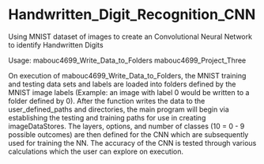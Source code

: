 # Handwritten_Digit_Recognition_CNN
Using MNIST dataset of images to create an Convolutional Neural Network to identify Handwritten Digits

Usage: mabouc4699_Write_Data_to_Folders
       mabouc4699_Project_Three

On execution of mabouc4699_Write_Data_to_Folders, the MNIST training and testing data sets and labels are loaded into folders defined by the MNIST image labels (Example: an image with label 0 would be written to a folder defined by 0). After the function writes the data to the user_defined_paths and directories, the main program will begin via establishing the testing and training paths for use in creating imageDataStores. The layers, options, and number of classes (10 = 0 - 9 possible outcomes) are then defined for the CNN which are subsequently used for training the NN. The accuracy of the CNN is tested through various calculations which the user can explore on execution.
